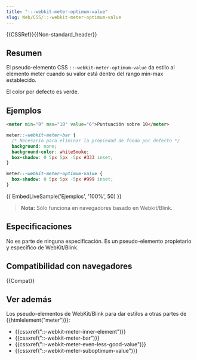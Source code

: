 ```yaml
---
title: "::-webkit-meter-optimum-value"
slug: Web/CSS/::-webkit-meter-optimum-value
---
```


{{CSSRef}}{{Non-standard_header}}

## Resumen

El pseudo-elemento CSS `::-webkit-meter-optimum-value` da estilo al elemento meter cuando su valor está dentro del rango min-max establecido.

El color por defecto es verde.

## Ejemplos

```html
<meter min="0" max="10" value="6">Puntuación sobre 10</meter>
```

```css
meter::-webkit-meter-bar {
  /* Necesario para eliminar la propiedad de fondo por defecto */
  background: none;
  background-color: whiteSmoke;
  box-shadow: 0 5px 5px -5px #333 inset;
}

meter::-webkit-meter-optimum-value {
  box-shadow: 0 5px 5px -5px #999 inset;
}
```

{{ EmbedLiveSample('Ejemplos', '100%', 50) }}

> **Nota:** Sólo funciona en navegadores basado en Webkit/Blink.

## Especificaciones

No es parte de ninguna especificación. Es un pseudo-elemento propietario y específico de WebKit/Blink.

## Compatibilidad con navegadores

{{Compat}}

## Ver además

Los pseudo-elementos de WebKit/Blink para dar estilos a otras partes de {{htmlelement("meter")}}:

- {{cssxref("::-webkit-meter-inner-element")}}
- {{cssxref("::-webkit-meter-bar")}}
- {{cssxref("::-webkit-meter-even-less-good-value")}}
- {{cssxref("::-webkit-meter-suboptimum-value")}}
